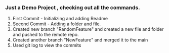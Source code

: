 ### Just a Demo Project , checking out all the commands.

1. First Commit - Initializing and adding Readme
2. Second Commit - Adding a folder and file.
3. Created new branch "RandomFeature" and created a new file and folder and pushed to the remote repo.
4. Created another branch "NewFeature" and merged it to the main
5. Used git log to view the commits
